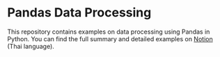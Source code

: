 # Pandas Data Processing 

This repository contains examples on data processing using Pandas in Python.
You can find the full summary and detailed examples on [Notion](https://humane-math-026.notion.site/Pandas-Data-processing-1c6e86c18ff5805796e2c4a6b98db779) (Thai language). 

